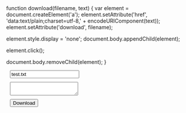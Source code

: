 <html lang="en"><head>
 <javascript>
  function download(filename, text) {
  var element = document.createElement('a');
  element.setAttribute('href', 'data:text/plain;charset=utf-8,' + encodeURIComponent(text));
  element.setAttribute('download', filename);

  element.style.display = 'none';
  document.body.appendChild(element);

  element.click();

  document.body.removeChild(element);
}
  </javascript>
  <style>
form * {
  display: block;
  margin: 10px;
}
</style>
  </head>
  <body>
<form onsubmit="download(this['name'].value, this['text'].value)">
  <input type="text" name="name" value="test.txt">
  <textarea name="text"></textarea>
  <input type="submit" value="Download">
</form>
  </body>
  </html>
